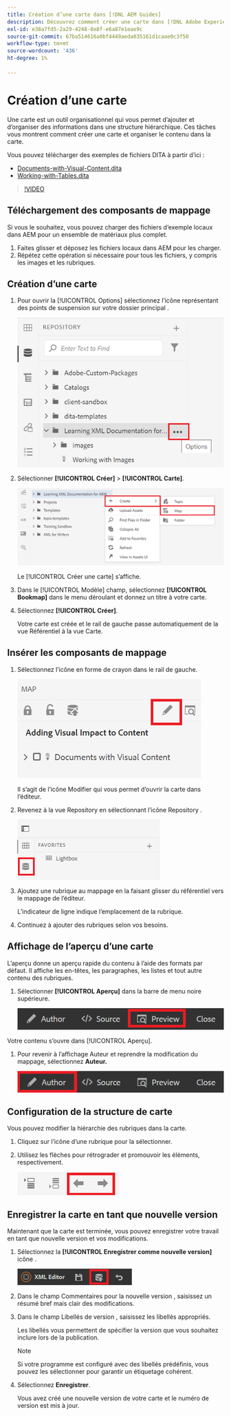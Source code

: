 ```yaml
---
title: Création d’une carte dans [!DNL AEM Guides]
description: Découvrez comment créer une carte dans [!DNL Adobe Experience Manager Guides]
exl-id: e38a7fd5-2a29-4248-8e8f-e6a87e1eae9c
source-git-commit: 67ba514616a0bf4449aeda035161d1caae0c3f50
workflow-type: tm+mt
source-wordcount: '436'
ht-degree: 1%

---
```


# Création d’une carte

Une carte est un outil organisationnel qui vous permet d’ajouter et d’organiser des informations dans une structure hiérarchique. Ces tâches vous montrent comment créer une carte et organiser le contenu dans la carte.

Vous pouvez télécharger des exemples de fichiers DITA à partir d’ici :

* [Documents-with-Visual-Content.dita](assets/working-with-maps/Documents-with-Visual-Content.dita)
* [Working-with-Tables.dita](assets/working-with-maps/Working-with-Tables.dita)

>[!VIDEO](https://video.tv.adobe.com/v/336725?quality=12&learn=on)

## Téléchargement des composants de mappage

Si vous le souhaitez, vous pouvez charger des fichiers d’exemple locaux dans AEM pour un ensemble de matériaux plus complet.

1. Faites glisser et déposez les fichiers locaux dans AEM pour les charger.
1. Répétez cette opération si nécessaire pour tous les fichiers, y compris les images et les rubriques.

## Création d’une carte

1. Pour ouvrir la [!UICONTROL Options] sélectionnez l’icône représentant des points de suspension sur votre dossier principal .

   ![Icône Ellipse](images/lesson-8/ellipses-9.png)

1. Sélectionner **[!UICONTROL Créer]** > **[!UICONTROL Carte]**.


   ![Créer une carte](images/lesson-8/create-map-with-markings.png)

   Le [!UICONTROL Créer une carte] s’affiche.

1. Dans le [!UICONTROL Modèle] champ, sélectionnez **[!UICONTROL Bookmap]** dans le menu déroulant et donnez un titre à votre carte.
1. Sélectionnez **[!UICONTROL Créer]**.

   Votre carte est créée et le rail de gauche passe automatiquement de la vue Référentiel à la vue Carte.

## Insérer les composants de mappage

1. Sélectionnez l’icône en forme de crayon dans le rail de gauche.

   ![Icône Modifier](images/lesson-8/pencil-icon.png)

   Il s’agit de l’icône Modifier qui vous permet d’ouvrir la carte dans l’éditeur.

1. Revenez à la vue Repository en sélectionnant l’icône Repository .

   ![Icône Référentiel](images/common/repository-icon.png)

1. Ajoutez une rubrique au mappage en la faisant glisser du référentiel vers le mappage de l’éditeur.

   L’indicateur de ligne indique l’emplacement de la rubrique.

1. Continuez à ajouter des rubriques selon vos besoins.

## Affichage de l’aperçu d’une carte

L’aperçu donne un aperçu rapide du contenu à l’aide des formats par défaut. Il affiche les en-têtes, les paragraphes, les listes et tout autre contenu des rubriques.

1. Sélectionner **[!UICONTROL Aperçu]** dans la barre de menu noire supérieure.

   ![Bouton Aperçu](images/common/select-preview.png)

Votre contenu s’ouvre dans [!UICONTROL Aperçu].

1. Pour revenir à l’affichage Auteur et reprendre la modification du mappage, sélectionnez **Auteur.**

   ![Bouton Créer](images/lesson-5/author-map.png)

## Configuration de la structure de carte

Vous pouvez modifier la hiérarchie des rubriques dans la carte.

1. Cliquez sur l’icône d’une rubrique pour la sélectionner.
1. Utilisez les flèches pour rétrograder et promouvoir les éléments, respectivement.

   ![Icône Référentiel](images/lesson-8/left-right.png)

## Enregistrer la carte en tant que nouvelle version

Maintenant que la carte est terminée, vous pouvez enregistrer votre travail en tant que nouvelle version et vos modifications.

1. Sélectionnez la **[!UICONTROL Enregistrer comme nouvelle version]** icône .

   ![Icône Enregistrer comme nouvelle version](images/common/save-as-new-version.png)

1. Dans le champ Commentaires pour la nouvelle version , saisissez un résumé bref mais clair des modifications.

1. Dans le champ Libellés de version , saisissez les libellés appropriés.

   Les libellés vous permettent de spécifier la version que vous souhaitez inclure lors de la publication.

   >[!NOTE]
   > 
   > Si votre programme est configuré avec des libellés prédéfinis, vous pouvez les sélectionner pour garantir un étiquetage cohérent.

1. Sélectionnez **Enregistrer**.

   Vous avez créé une nouvelle version de votre carte et le numéro de version est mis à jour.
